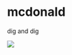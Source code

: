 # mcdonald
dig and dig


<img src="http://www.visualdive.com/wp-content/uploads/2017/02/capture-20170201-095649.jpg" style="max-width:100%;">
